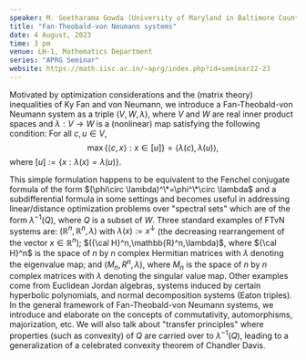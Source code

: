 ```yaml
---
speaker: M. Seetharama Gowda (University of Maryland in Baltimore County, USA)
title: "Fan-Theobald-von Neumann systems"
date: 4 August, 2023
time: 3 pm
venue: LH-1, Mathematics Department
series: "APRG Seminar"
website: https://math.iisc.ac.in/~aprg/index.php?id=seminar22-23
---
```

Motivated by optimization considerations and the (matrix theory) inequalities of Ky Fan and von Neumann,
we introduce a Fan-Theobald-von Neumann system as a triple $(V,W,\lambda)$, where  $V$ and $W$ are real
inner product spaces and $\lambda:V\rightarrow W$ is a (nonlinear) map satisfying the following condition:
For all $c,u\in V$,  
$$\max \{\langle c,x\rangle: x\in [u] \}=\langle \lambda(c),\lambda(u)\rangle,$$
where $[u]:= \{x:\lambda(x)=\lambda(u)\}$.

This simple formulation happens to be equivalent to the Fenchel conjugate formula of the form
$(\phi\circ \lambda)^\*=\phi^\*\circ \lambda$ and a subdifferential formula in some settings and becomes useful
in addressing linear/distance  optimization problems over "spectral sets" which are of the form
$\lambda^{-1}(Q)$, where $Q$ is a subset of $W$.
Three standard examples of FTvN systems are:  $(\mathbb{R}^n,\mathbb{R}^n,\lambda)$ with 
$\lambda(x):=x^\downarrow$ (the decreasing rearrangement of the vector $x\in \mathbb{R}^n$);
$({\cal H}^n,\mathbb{R}^n,\lambda)$, where ${\cal H}^n$ is the space of $n$ by $n$ complex Hermitian matrices with $\lambda$ denoting the eigenvalue map;
and $(M_n,R^n, \lambda)$, where $M_n$ is the space of $n$ by $n$ complex matrices with $\lambda$ denoting the singular value map.
Other examples come from Euclidean Jordan algebras, systems induced by certain hyperbolic polynomials, and normal decomposition systems
(Eaton triples). In the general framework of Fan-Theobald-von Neumann systems, we introduce and elaborate on the concepts of
commutativity, automorphisms, majorization, etc. We will also  talk about "transfer principles" where properties (such as convexity)
of $Q$ are carried over to $\lambda^{-1}(Q)$, leading to a generalization of a celebrated convexity theorem of Chandler Davis. 
